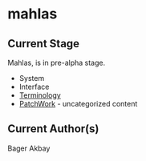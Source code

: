 # mahlas

## Current Stage

Mahlas, is in pre-alpha stage.

* System
* Interface
* [Terminology](terminology.md)
* [PatchWork](patchwork.md) - uncategorized content 

## Current Author(s)

Bager Akbay

